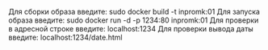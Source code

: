 Для сборки образа введите: sudo docker build -t inpromk:01
Для запуска образа введите: sudo docker run -d -p 1234:80 inpromk:01
Для проверки в адресной строке введите: localhost:1234
Для проверки вывода даты введите: localhost:1234/date.html
